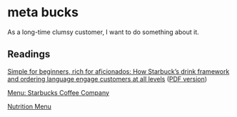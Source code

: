 # meta bucks

As a long-time clumsy customer, I want to do something about it.

## Readings

[Simple for beginners, rich for aficionados: How Starbuck’s drink framework and ordering language engage customers at all levels](http://www.dubberly.com/articles/starbucks-drink-platform.html) ([PDF version](http://www.dubberly.com/wp-content/uploads/2009/01/ddo_article_starbucksplatform.pdf))

[Menu: Starbucks Coffee Company](https://www.starbucks.com/menu)

[Nutrition Menu](https://m.nutritionix.com/starbucks/menu/premium)


